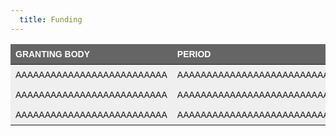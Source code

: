 ```yaml
---
  title: Funding
---
```


<style type="text/css">
.tg  {border-collapse:collapse;border-spacing:0;}
.tg td{border-style:solid;border-width:0px;font-family:Arial, sans-serif;font-size:14px;overflow:hidden;padding:8px 8px;
  word-break:normal;}
.tg th{border-style:solid;border-width:0px;font-family:Arial, sans-serif;font-size:14px;font-weight:normal;
  overflow:hidden;padding:8px 8px;word-break:normal;}
.tg .tg-2egc{background-color:#efefef;border-color:#ffffff;text-align:left;vertical-align:top}
.tg .tg-k1oc{background-color:#efefef;border-color:#ffffff;font-family:Arial, Helvetica, sans-serif !important;text-align:left;
  vertical-align:top}
.tg .tg-g6p1{background-color:#656565;border-color:#ffffff;color:#ffffff;font-weight:bold;text-align:left;vertical-align:top}
.tg .tg-sfm4{background-color:#c0c0c0;border-color:#ffffff;color:#000000;text-align:left;vertical-align:top}
</style>
<table class="tg" width = "100">
<thead>
  <tr>
    <th class="tg-g6p1" width = "25%">GRANTING BODY</th>
    <th class="tg-g6p1" width = "15%">PERIOD</th>
    <th class="tg-g6p1" width = "25%">PROJECT TITLE</th>
    <th class="tg-g6p1" width = "20%">INVESTIGATOR(S)</th>
    <th class="tg-g6p1" width = "15%">AMOUNT</th>
  </tr>
</thead>
<tbody>
  <tr>
    <td class="tg-2egc" >AAAAAAAAAAAAAAAAAAAAAAAAAA</td>
    <td class="tg-2egc" >AAAAAAAAAAAAAAAAAAAAAAAAAA</td>
    <td class="tg-2egc" >AAAAAAAAAAAAAAAAAAAAAAAAAA</td>
    <td class="tg-2egc" >AAAAAAAAAAAAAAAAAAAAAAAAAA</td>
    <td class="tg-2egc" >AAAAAAAAAAAAAAAAAAAAAAAAAA</td>
  </tr>
  <tr>
    <td class="tg-2egc" >AAAAAAAAAAAAAAAAAAAAAAAAAA</td>
    <td class="tg-2egc" >AAAAAAAAAAAAAAAAAAAAAAAAAA</td>
    <td class="tg-2egc" >AAAAAAAAAAAAAAAAAAAAAAAAAA</td>
    <td class="tg-2egc" >AAAAAAAAAAAAAAAAAAAAAAAAAA</td>
    <td class="tg-2egc" >AAAAAAAAAAAAAAAAAAAAAAAAAA</td>
  </tr>
  <tr>
    <td class="tg-2egc" >AAAAAAAAAAAAAAAAAAAAAAAAAA</td>
    <td class="tg-2egc" >AAAAAAAAAAAAAAAAAAAAAAAAAA</td>
    <td class="tg-2egc" >AAAAAAAAAAAAAAAAAAAAAAAAAA</td>
    <td class="tg-2egc" >AAAAAAAAAAAAAAAAAAAAAAAAAA</td>
    <td class="tg-2egc" >AAAAAAAAAAAAAAAAAAAAAAAAAA</td>
  </tr>
</tbody>
</table>
